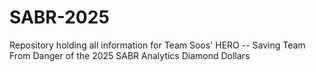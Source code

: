 # SABR-2025
Repository holding all information for Team Soos' HERO -- Saving Team From Danger of the 2025 SABR Analytics Diamond Dollars
